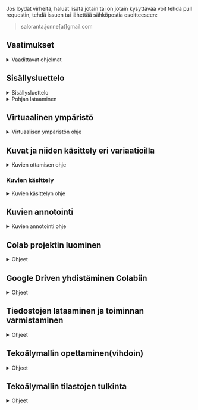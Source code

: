 Jos löydät virheitä, haluat lisätä jotain tai on jotain kysyttävää voit tehdä pull requestin, tehdä issuen tai lähettää sähköpostia osoitteeseen:

> saloranta.jonne[at]gmail.com

## Vaatimukset

<details>
<summary>Vaadittavat ohjelmat</summary>

<br>

[Colab (vaatii Google käyttäjän)](https://colab.research.google.com/)
Colabia Käytetään mallien opettamiseen ja testaamiseen, jos sinulla ei ole omaa konetta jossa on tarpeeksi tehoa ja CUDA yhteensopiva näytönohjain.

Tässä ohjeessa käytetään Colabia, joten tämä ei sisällä ohjeita sille miten CUDA yms asennetaan/käytetään.

[Python](https://www.python.org/downloads/) Python >=3.8, koska Ultralytics vaatii sen.

[Ultralytics](https://github.com/ultralytics/ultralytics) Ultralytics on paketti joka sisältää paljon erilaisia koneoppimis malleja. Tässä ohjeessa käytetään YOLOv8 mallia.

[Ultralytics HUB (vaatii kirjautumisen)](https://hub.ultralytics.com/) Täältä löytyy ilmaisia malleja, joita voi käyttää.

[Ultralytics (ENG.)](https://docs.ultralytics.com/) Täältä löytyy dokumentointia ja ohjeita Ultralyticsin käyttöön.

[LabelImg](https://github.com/HumanSignal/labelImg) on ohjelma jolla voi luoda kuvista annotaatioita. Annotaatiot ovat tiedostoja, jotka sisältävät tiedot kuvan tunnistettavista objekteista.

[Ohjevideo Colabiin (YouTube)](https://youtu.be/WgPbbWmnXJ8)

</details>

## Sisällysluettelo

<details>
<summary>Sisällysluettelo</summary>

<br>

### Vaatimukset

-   [x] [Mallipohjan lataaminen](#mallipohjan-lataaminen)
-   [x] [Virtuaalinen ympäristö](#virtuaalinen-ympäristö)

### Kuvat ja niiden käsittely

-   [x] [Kuvien ottaminen](#kuvien-ottaminen)
-   [x] [Kuvien käsittely](#kuvien-käsittely)
-   [x] [Kuvien muokkaus scripti](#randomize_images.py)

</details>

<details>
<summary>Pohjan lataaminen</summary>

<br>

<a name="mallipohjan-lataaminen"></a>

## Mallipohjan lataaminen

Lataa mallipohja (suositeltavaa) [täältä](https://github.com/JonneSaloranta?tab=repositories) ja pura se haluamaasi kansioon. Voit myös kloonata sen gitillä.

```cmd
git clone https://github.com/JonneSaloranta/YOLO-tunnistus-ohjeet.git
```

</details>

<a name="virtuaalinen-ympäristö"></a>

## Virtuaalinen ympäristö

<details>
<summary>Virtuaalisen ympäristön ohje</summary>
<br>

Virtuaalinen ympäristö kannattaa luoda, jotta ei tule ongelmia eri versioiden kanssa. Tässä ohjeessa käytetään Pythonin omaa virtuaalista ympäristöä.

Avaa komentokehote ja siirry kansioon johon haluat luoda virtuaalisen ympäristön.

![kuva](https://github.com/JonneSaloranta/YOLO-tunnistus-ohjeet/assets/72470168/4263bfae-9e71-4b83-bdff-fe74918119f0)

```cmd
cd C:\Users\user\Desktop\malli
```

Varmista että Python on asennettu ja lisätty ympäristömuuttujiin.

```cmd
python --version
```

jos sinulla on python asennettu oikein, voit jatkaa ja luoda virtuaalisen ympäristö komennolla:

```cmd
python -m venv [kansion nimi]

esim. venv = virtual environment
```

```cmd
python -m venv venv
```

Nyt voit asentaa Ultralyticsin virtuaaliseen ympäristöön.

```cmd
pip install ultralytics
```

</details>

<a name="kuvien-ottaminen"></a>

## Kuvat ja niiden käsittely eri variaatioilla

<details>
<summary>Kuvien ottamisen ohje</summary>

<br>

Kappaleen tunnistus mallin opetusdatan(kuvien) tulisi sisältää mahdollisimman paljon erilaisia variaatiota esim. valaistus, kuvakulma jne. Opetusdatan kuvien määrä on myös tärkeä tekijä. Mitä enemmän kuvia sitä parempi(useimmiten).

### Kuvien ottaminen

-   [x] Erilaiset kuvakulmat
-   [x] Erilaiset valaistukset
-   [x] Erilaiset taustat
-   [x] Erilaiset kameran zoomaukset
-   [x] Erilaiset kameran tarkennukset

</details>

<a name="kuvien-käsittely"></a>

### Kuvien käsittely

<details>
<summary>Kuvien käsittelyn ohje</summary>

<br>

Paras tapa saada mahdollisimman paljon erilaisia realistisia variaatioita kuvista on ottaa niitä itse, tällöin niistä on mahdollisesti helpompi saada hyvää dataa. Suosittelen jättämään seuraavan kuvien käsittely osion väliin, mutta jos haluat käyttää sitä, niin seuraavassa on ohjeet.

Kuvien käsittely on suhteellisen helppoa. Kuvien käsittelyssä on hyvä käyttää erilaisia kuvankäsittelyohjelmia. Esim. GIMP, Photoshop, Paint.net, jne.

Säästän kuitenkin kaikkien aikaa ja hermoja, joten tein lyhyen scriptin Pythonilla, joka käy läpi kaikki kuvat ja muokkaa niitä satunnaisesti omien raja-arvojen mukaan.

> Yksi syötetty kuva

![Yksi syötetty kuva](https://github.com/JonneSaloranta/YOLO-tunnistus-ohjeet/assets/72470168/882321ca-f714-49da-810a-54e99ab78026)

> 50kpl käsiteltyjä kuvia

![50kpl käsiteltyjä kuvia](https://github.com/JonneSaloranta/YOLO-tunnistus-ohjeet/assets/72470168/85b98060-6221-4cf9-bb93-c1b14d1ae2d0)

Scripti löytyy täältä: [randomize_images.py](https://github.com/JonneSaloranta/YOLO-tunnistus-ohjeet/blob/master/randomize_images.py)

<a name="randomize_images.py"></a>

```python
num_variations = 5  # Määrittää kuinka monta kuvaa muokattua kuvaa luodaan per alkuperäinen kuva.

# Tämä on varmaan se tärkein parametri. Muitakin voi muokata jos välttämättä haluaa.

# Eri arvoja jotka määrittävät kuinka paljon kuvaa muokataan.

rotation_limit = 180  # Määrittää kuvan maksimi kiertokulman
resize_min = 0.5  # Minimi skaalauskerroin kuvan pienentämiseen
resize_max = 2.0  # Maksimi skaalauskerroin kuvan suurentamiseen
brightness_min = 0.5  # Minimi kirkkauskerroin
brightness_max = 1.5  # Maksimi kirkkauskerroin
contrast_min = -25  # Minimi kontrastikerroin
contrast_max = 25  # Maksiimi kontrastikerroin
saturation_min = 0.5  # Minimi värikylläisyyskerroin
saturation_max = 1.5  # Makismi värikylläisyyskerroin
exposure_min = 0.5  # Minimi valotuskerroin
exposure_max = 1.5  # Maksimi valotuskerroin
```

</details>

## Kuvien annotointi

<details>

<summary>Kuvien annotointi ohje</summary>

<br>

Kuvien annotointi on tärkeä osa mallin opetusdataa. Annotaatiot ovat tiedostoja, jotka sisältävät tiedot kuvan tunnistettavista objekteista ja niiden sijainnista kuvassa.

Annotaatiot voi luoda monella eri ohjelmalla. Tässä ohjeessa käytetään LabelImg ohjelmaa.

[LabelImg Github](https://github.com/HumanSignal/labelImg) ja lataa se windowsille 'releases' kohdasta.

![kuva](https://github.com/JonneSaloranta/YOLO-tunnistus-ohjeet/assets/72470168/07375ae6-1a5c-4f1b-999c-46dc9c9d6e5e)

Lataamisen jälkeen pura se haluamaasi kansioon ja avaa kyseisessä kansiossa oleva data kansio ja siellä oleva 'predefined_classes.txt' tiedosto.

![kuva](https://github.com/JonneSaloranta/YOLO-tunnistus-ohjeet/assets/72470168/a4d7c399-b311-4719-8e62-1bebdfe1daa5)

![kuva](https://github.com/JonneSaloranta/YOLO-tunnistus-ohjeet/assets/72470168/e334c5a9-1562-47be-92c9-63c6757ed9fd)

Jos et löydä kyseistä tiedostoa, voit luoda sen itse. sijaintiin: data/predefined_classes.txt

Tämä tiedosto sisältää kaikki luokat, joita voi käyttää annotoinnissa. Oman tunnistusmallin luomiseen on hyvä aloittaa tyhjästä ja lisätä luokat joita tarvitset. Luokkia voi lisätä myös myöhemmin.

Tässä on predefinied_classes.txt tiedoston sisältö, josta voi ottaa mallia.

```txt
dog
person
cat
tv
car
meatballs
marinara sauce
tomato soup
chicken noodle soup
french onion soup
chicken breast
ribs
pulled pork
hamburger
cavity
```

Kun olet luonut tiedoston, voit avata LabelImg ohjelman ja valita 'Open Dir' ja valita kansion jossa on kuvat joita haluat annotoida.

Kun olet valinnut kansion, voit valita 'Change Save Dir' ja valita kansion johon annotaatio tiedostot tallennetaan. Tämä kansio on hyvä olla sama kuin kuvien kansio.

![kuva](https://github.com/JonneSaloranta/YOLO-tunnistus-ohjeet/assets/72470168/de50015b-c09b-4ba6-ac36-d5f550454cfd)

Asetuksia, joita pitää/kannattaa muuttaa:

Pakolliset:

-   Vaihda 'PascalVOC' 'Yolo' muotoon.

![kuva](https://github.com/JonneSaloranta/YOLO-tunnistus-ohjeet/assets/72470168/a56e4450-6a79-4b8c-9677-7ac0f1bd8bd9)

Suosittelen:

-   Vaihda 'Auto Save Mode' päälle, jotta annotaatio tiedostot tallentuvat automaattisesti.

![kuva](https://github.com/JonneSaloranta/YOLO-tunnistus-ohjeet/assets/72470168/cc260665-75a7-413a-bfc5-659ceecc4974)

-   Merkitse 'Use Default Label' päälle, jotta voit valita luokan listasta, eikä joka kerta tarvitse kirjoittaa luokkaa itse.

![kuva](https://github.com/JonneSaloranta/YOLO-tunnistus-ohjeet/assets/72470168/f6bfc74b-857d-421a-bcba-5efd8581c04b)

Kun olet valinnut kansion, voit aloittaa annotoinnin painamalla W-näppäintä ja piirtämällä laatikon objektin ympärille. Kun olet piirtänyt laatikon, voit valita luokan listasta tai kirjoittaa sen itse.

![kuva](https://github.com/JonneSaloranta/YOLO-tunnistus-ohjeet/assets/72470168/f8a9ae25-d6ab-4772-ae4c-32178be0719d)

Pikanäppäimet:

-   w = piirrä laatikko
-   d = seuraava kuva
-   a = edellinen kuva
-   ctrl + s = tallenna annotaatio

Kun olet valinnut luokan, voit tallentaa annotaation painamalla 'Save' nappia. 'Auto Save Mode' ollessa päällä, annotaatio tallentuu automaattisesti, kun vaihdat seuraavaan kuvaan.

Nyt kun olemme tutustuneet LabelImg ohjelmaan, voimme aloittaa oikeasti kuvien annotoinnin, joka on tärkein ja aikaa vievin osa mallin luomisessa.

LabelImg:n luomat annotaatio tiedostot ovat txt tiedostoja, jotka sisältävät tiedot kuvan tunnistettavista objekteista. Tiedostot luodaan automaattisesti kun tallennat annotaation.

classes.txt tiedosto sisältää kaikki luokat, joita käytetään annotaatio tiedostoissa ja niiden järjestys on tärkeä. classes.txt tiedosto on samanlainen kuin predefined_classes.txt tiedosto, mutta se sisältää vain käytetyt luokat.

Tässä on esimerkki annotaatio tiedostosta:

```txt
0 0.494280 0.481580 0.216689 0.154176
```

Tiedosto sisältää 5 arvoa, jotka ovat _luokka, x1, y1, x2, y2_

-   _luokka_ on luokka johon objekti kuuluu.
-   _x1_ on annotaation vasemman yläkulman x koordinaatti.
-   _y1_ on annotaation vasemman yläkulman y koordinaatti.
-   _x2_ on annotaation oikean alakulman x koordinaatti.
-   _y2_ on annotaation oikean alakulman y koordinaatti.

![kuva](https://github.com/JonneSaloranta/YOLO-tunnistus-ohjeet/assets/72470168/ff9d9a62-94c9-4f8e-9985-efa38b84cc03)

</details>

## Colab projektin luominen

<details>
<summary>Ohjeet</summary>

1. Avaa Google Drive ja luo uusi kansio, johon tallennat kaikki tiedostot.

![kuva](https://github.com/JonneSaloranta/YOLO-tunnistus-ohjeet/assets/72470168/cf4d8127-4152-4302-bf6f-db9144dd2c9c)

2. Avaa kansio ja luo uusi Jupiter Notebook painamalla oikealla hiiren näppäimellä ja valitsemalla 'Lisää' ja 'Google Colaboratory'. Tämä luo uuden Jupiter Notebook tiedoston, jonka pitäisi avautua uuteen välilehteen.
   Voit nimeätä tiedoston haluamallasi nimellä, kunhan se on .ipynb muodossa.

![kuva](https://github.com/JonneSaloranta/YOLO-tunnistus-ohjeet/assets/72470168/004a6b70-63e0-42ed-a9c2-8bd43ac069f8)

![kuva](https://github.com/JonneSaloranta/YOLO-tunnistus-ohjeet/assets/72470168/c29ce963-0484-4483-8b21-790c51e2875e)

3. Nyt pitää muokata asetuksia siten, että saadaan GPU(näytönohjain) käyttöön CPU(prosessorin) sijaan. Valitse 'Muokkaa' ja 'Työkirjan asetukset'. Sieltä vaihda CPU -> T4 GPU:ksi.

![kuva](https://github.com/JonneSaloranta/YOLO-tunnistus-ohjeet/assets/72470168/cf95a9be-eedb-4742-9722-a4c2c81d2d3c)

Tässä paina 'OK' ja 'Tallenna'.

![kuva](https://github.com/JonneSaloranta/YOLO-tunnistus-ohjeet/assets/72470168/aec3d234-e1d6-47d4-8bb5-f7889a1a3cad)

4. Nyt voidaan tarkistaa onko GPU käytössä. Paina '+ Koodi' ja kirjoita seuraava koodi kenttään ja aja se painamalla 'Play' nappia.

```
!nvidia-smi
```

Jos kaikki on mennyt oikein, pitäisi näkyä jotain tällaista.

![kuva](https://github.com/JonneSaloranta/YOLO-tunnistus-ohjeet/assets/72470168/471cd2f8-40a0-4ba5-b7da-a77a91ac12cc)

5. Seuraavaksi lisätään seuraavat koodit samalla tavalla kuin äskeinenkin.

Tällä asennetaan Ultralytics paketti.

```
!pip install ultralytics
```

Tällä otetaan Ultralytics paketti käyttöön.

```
from ultralytics import YOLO
```

ja lopuksi tällä opetetaan malli.

```
!yolo task=detect mode=train model=yolov8n.pt data=../content/drive/MyDrive/AI/Dataset/malli/dataset.yaml epochs=200 imgsz=640
```

Tässä sinun tulee muokata data= kohdassa oleva polku oikeaksi [katso Google Driven yhdistäminen projektiin](#google-drive-yhdistäminen) ja epochs= kohdassa oleva luku haluamaksesi. Epochs tarkoittaa kuinka monta kertaa malli käy läpi kaikki kuvat. Mitä enemmän epochseja, sitä parempi mallista tulee, mutta se vie enemmän aikaa.

</details>

<a name="google-drive-yhdistäminen"></a>

## Google Driven yhdistäminen Colabiin

<details>

<summary>Ohjeet</summary>

1. Paina kansio kuvaketta.

![kuva](https://github.com/JonneSaloranta/YOLO-tunnistus-ohjeet/assets/72470168/7b4021fa-7e32-4635-ba15-d0c93d1b2fbe)

2. Paina 'Ota käyttöön Drive' nappia.

![kuva](https://github.com/JonneSaloranta/YOLO-tunnistus-ohjeet/assets/72470168/20a80be6-b344-4830-9de9-4524e7301745)

3. Anna Colabille lupa käyttää Google Drivea.

![kuva](https://github.com/JonneSaloranta/YOLO-tunnistus-ohjeet/assets/72470168/aed430a8-fd60-431e-a4b3-8407c1e397cd)

4. Tämän jälkeen pitäisi tulla 'drive' kansio näkyviin.

![kuva](https://github.com/JonneSaloranta/YOLO-tunnistus-ohjeet/assets/72470168/908c39b5-71ad-47ed-89ce-7a1ce87e6603)

Tässä tapauksessa Google Driveen luomani kansio on nimeltään 'yolomalli'. nyt voit käyttää sitä polkuna Colabissa.

5. Nyt meidän tarvitsee vielä ladata opetus data kansioineen Google Driveen. Voit joko tuoda kansiot itse tai käyttää tämän repon valmista mallipohjaa. Kansion nimi on 'Dataset' ja se sisältää kaikki tarvittavat tiedostot mallin opettamiseen.

</details>

## Tiedostojen lataaminen ja toiminnan varmistaminen

<details>

<summary>Ohjeet</summary>

1. Varmista että Google Drive kansion polku on vastaavanlainen.

```
Google Drive
└── oma-kansio
    └── Dataset
        └── oman-mallin-nimi
            ├── test
            ├── train
            ├── valid
            └── dataset.yaml
```

2. Voit jakaa kuvat ja annotaatiot siten, että 90-80% on train kansiossa ja 10-20% valid kansiossa

3. Varmista, että train kansio sisältää kuvat, niiden annotaatiot sekä classes.txt. Kuvien ja annotaatioiden nimien pitää olla samat. Katso myös, että dataset.yaml tiedosto on oikein ja oikeassa kansiossa.

```yaml
path: ../drive/MyDrive/oma-kansio/Dataset/oman-mallin-nimi
train: ../train/
val: ../valid/
test: ../test/

nc: 1 # varmista, että luokkien määrä on oikein
names: ["kissa"] # varmista, että luokkien nimet ovat oikein ja samassa järjestyksessä kuin classes.txt tiedostossa. Se löytyy train kansiosta.
```

4. Varmista että valid kansio sisältää kuvat ja niiden annotaatiot. Kuvien ja annotaatioiden nimien pitää olla samat.

5. Varmista että Colabin koodit ja polut ovat oikein.

```
!yolo task=detect mode=train model=yolov8n.pt data=../content/drive/MyDrive/oma-kansio/Dataset/oma-malli/dataset.yaml epochs=200 imgsz=640
```

</details>

## Tekoälymallin opettaminen(vihdoin)

<details>

<summary>Ohjeet</summary>

Nyt kun kaikki on valmista, voimme opettaa mallin. Tämä voi kestää jonkin aikaa, riippuen kuinka monta kuvaa on ja kuinka monta epochia käytetään.

Voit aloittaa mallin opettamise painamalla 'Suorituspalvelu' nappia ja sieltä 'Suorita kaikki'. tai voit myös painaa 'Ctrl + F9'.

![kuva](https://github.com/JonneSaloranta/YOLO-tunnistus-ohjeet/assets/72470168/ceb9e08e-a3aa-42cf-ab66-e70d9a0c99c8)

Colabin konsolissa pitäisi näkyä jotain tällaista.

![kuva](https://github.com/JonneSaloranta/YOLO-tunnistus-ohjeet/assets/72470168/91279152-1704-4141-aa39-6410102a7962)

Nyt vain odotetaan, että malli on opettanut tarpeeksi ja voimme testata sitä. Opettamasi mallin löydät täältä. train-kansion numero kasvaa joka kerta kun opetat mallia. Kansiossa oleva best.pt tiedosto on paras malli, jota voit käyttää.

Laita best.pt tiedosto samaan kansioon kuin [webcam_detect.py](https://github.com/JonneSaloranta/YOLO-tunnistus-ohjeet/blob/master/webcam_detect.py) tiedosto ja käynnistä se pythonilla. Se käyttää tietokoneeseen kytkettyä webkameraa ja tunnistaa kuvassa olevat objektit.

```
runs
└── detect
    └── train
        └── weights
            └── best.pt
```

![kuva](https://github.com/JonneSaloranta/YOLO-tunnistus-ohjeet/assets/72470168/709bb071-0a72-47d0-8a6d-0ec750c138e9)

</details>

## Tekoälymallin tilastojen tulkinta

<details>

<summary>Ohjeet</summary>

Tässä esimerkki mallissa opetin mallin tunnistamaan rajakytkimiä. Malli tunnistaa rajakytkimet hyvin, mutta se tunnistaa myös muita objekteja, joita ei pitäisi tunnistaa. Tämä johtuu siitä, että malli ei ole opettanut tarpeeksi. Tässä mallissa käytin vain 36 kuvaa, joten se ei ole tarpeeksi.

Huomasin myös että malli toimii paremmin jos pidän rajakytkintä kädessäni eli se "oppi tunnistamaan" jos kytkintä pidetään kädessä. Tämä johtuu siitä, että malli ei ole opettanut tarpeeksi ja tarpeeksi monipuolisilla kuvilla. Kaikki kuvat oli otettu rajakytkin kädessä.

train_batch.jpg tiedostot sisältää kuvan, jossa on mallin tunnistamat objektit ja niiden luokat.

![kuva](https://github.com/JonneSaloranta/YOLO-tunnistus-ohjeet/assets/72470168/366f16a5-5d3f-48c6-bb47-7f8f89791c84)

val_batch.jpg tiedostot sisältää kuvan, jossa on mallin tunnistamat objektit ja niiden luokat.

![kuva](https://github.com/JonneSaloranta/YOLO-tunnistus-ohjeet/assets/72470168/fe08b083-bd1a-4757-bd1b-424faddd84c2)

"Tärkeimpiä" tilastoja ovat:

-   mAP50 - Tämä kertoo miten hyvin malli tunnistaa kappaleeet yli 50% varmuudella.
-   mAP50-95 - Tämä kertoo miten hyvin malli tunnistaa kappaleeet 50-95% varmuudella.

Kuvaa katsottaessa voidaan huomata, että malli tunnistaa rajakytkimet yli 60% varmuudella jo 20 epochin jälkeen.

![kuva](https://github.com/JonneSaloranta/YOLO-tunnistus-ohjeet/assets/72470168/aa119816-6f41-467c-9411-629c39d6d798)

</details>
